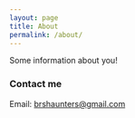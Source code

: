 ```yaml
---
layout: page
title: About
permalink: /about/
---
```


Some information about you!


### Contact me

Email: [brshaunters@gmail.com](mailto:brshaunters@gmail.com)